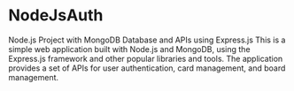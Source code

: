 # NodeJsAuth
Node.js Project with MongoDB Database and APIs using Express.js  This is a simple web application built with Node.js and MongoDB, using the Express.js framework and other popular libraries and tools. The application provides a set of APIs for user authentication, card management, and board management.
